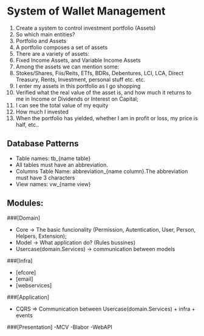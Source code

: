 # System of Wallet Management
1. Create a system to control investment portfolio (Assets)
2. So which main entities?
3. Portfolio and Assets
4. A portfolio composes a set of assets
5. There are a variety of assets:
6. Fixed Income Assets, and Variable Income Assets
7. Among the assets we can mention some:
8. Stokes/Shares, Fiis/Reits, ETfs, BDRs, Debentures, LCI, LCA, Direct Treasury, Rents, Investment, personal stuff etc. etc.
9. I enter my assets in this portfolio as I go shopping
10. Verified what the real value of the asset is, and how much it returns to me in Income or Dividends or Interest on Capital;
11. I can see the total value of my equity
12. How much I invested
13. When the portfolio has yielded, whether I am in profit or loss, my price is half, etc..

## Database Patterns
- Table names: tb_{name table}
- All tables must have an abbreviation.
- Columns Table Name: abbreviation_{name column}.The abbreviation must have 3 characters
- View names: vw_{name view}



## Modules:

###[Domain]
- Core   -> The basic funcionality (Permission, Autentication, User, Person, Helpers, Extension);
- Model  -> What application do? (Rules bussines)
- Usercase(domain.Services) -> communication between models

###[Infra]
- [efcore]
- [email]
- [webservices]

###[Application]
- CQRS => Communication between Usercase(domain.Services) + infra + events

###[Presentation]
-MCV
-Blabor
-WebAPI